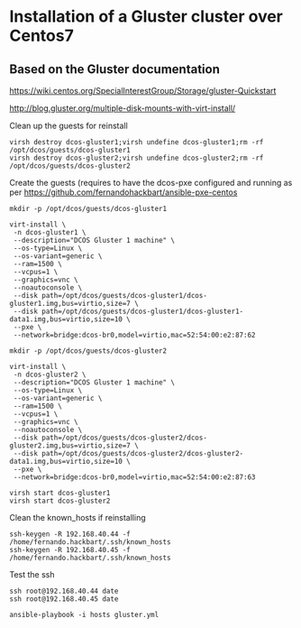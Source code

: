 # Installation of a Gluster cluster over Centos7 


## Based on the Gluster documentation

https://wiki.centos.org/SpecialInterestGroup/Storage/gluster-Quickstart

http://blog.gluster.org/multiple-disk-mounts-with-virt-install/

Clean up the guests for reinstall
```
virsh destroy dcos-gluster1;virsh undefine dcos-gluster1;rm -rf /opt/dcos/guests/dcos-gluster1
virsh destroy dcos-gluster2;virsh undefine dcos-gluster2;rm -rf /opt/dcos/guests/dcos-gluster2
```

Create the guests (requires to have the dcos-pxe configured and running as per https://github.com/fernandohackbart/ansible-pxe-centos
```
mkdir -p /opt/dcos/guests/dcos-gluster1

virt-install \
 -n dcos-gluster1 \
 --description="DCOS Gluster 1 machine" \
 --os-type=Linux \
 --os-variant=generic \
 --ram=1500 \
 --vcpus=1 \
 --graphics=vnc \
 --noautoconsole \
 --disk path=/opt/dcos/guests/dcos-gluster1/dcos-gluster1.img,bus=virtio,size=7 \
 --disk path=/opt/dcos/guests/dcos-gluster1/dcos-gluster1-data1.img,bus=virtio,size=10 \
 --pxe \
 --network=bridge:dcos-br0,model=virtio,mac=52:54:00:e2:87:62

mkdir -p /opt/dcos/guests/dcos-gluster2

virt-install \
 -n dcos-gluster2 \
 --description="DCOS Gluster 1 machine" \
 --os-type=Linux \
 --os-variant=generic \
 --ram=1500 \
 --vcpus=1 \
 --graphics=vnc \
 --noautoconsole \
 --disk path=/opt/dcos/guests/dcos-gluster2/dcos-gluster2.img,bus=virtio,size=7 \
 --disk path=/opt/dcos/guests/dcos-gluster2/dcos-gluster2-data1.img,bus=virtio,size=10 \
 --pxe \
 --network=bridge:dcos-br0,model=virtio,mac=52:54:00:e2:87:63

virsh start dcos-gluster1
virsh start dcos-gluster2
```

Clean the known_hosts if reinstalling
```
ssh-keygen -R 192.168.40.44 -f /home/fernando.hackbart/.ssh/known_hosts
ssh-keygen -R 192.168.40.45 -f /home/fernando.hackbart/.ssh/known_hosts
```

Test the ssh
```
ssh root@192.168.40.44 date
ssh root@192.168.40.45 date
```

```
ansible-playbook -i hosts gluster.yml
```
